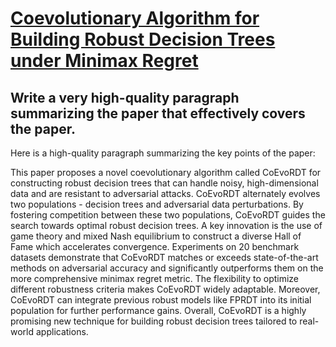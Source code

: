 # [Coevolutionary Algorithm for Building Robust Decision Trees under   Minimax Regret](https://arxiv.org/abs/2312.09078)

## Write a very high-quality paragraph summarizing the paper that effectively covers the paper.

 Here is a high-quality paragraph summarizing the key points of the paper:

This paper proposes a novel coevolutionary algorithm called CoEvoRDT for constructing robust decision trees that can handle noisy, high-dimensional data and are resistant to adversarial attacks. CoEvoRDT alternately evolves two populations - decision trees and adversarial data perturbations. By fostering competition between these two populations, CoEvoRDT guides the search towards optimal robust decision trees. A key innovation is the use of game theory and mixed Nash equilibrium to construct a diverse Hall of Fame which accelerates convergence. Experiments on 20 benchmark datasets demonstrate that CoEvoRDT matches or exceeds state-of-the-art methods on adversarial accuracy and significantly outperforms them on the more comprehensive minimax regret metric. The flexibility to optimize different robustness criteria makes CoEvoRDT widely adaptable. Moreover, CoEvoRDT can integrate previous robust models like FPRDT into its initial population for further performance gains. Overall, CoEvoRDT is a highly promising new technique for building robust decision trees tailored to real-world applications.

